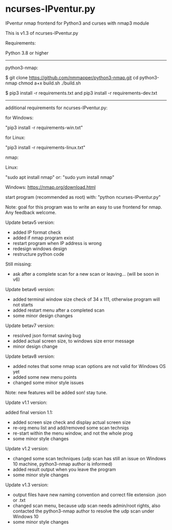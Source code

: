 # ncurses-IPventur.py
IPventur nmap frontend for Python3 and curses with nmap3 module

This is v1.3 of ncurses-IPventur.py

Requirements:

Python 3.8 or higher

-----------------------------------------------------------
python3-nmap:

$ git clone https://github.com/nmmapper/python3-nmap.git
cd python3-nmap
chmod a+x build.sh
./build.sh

$ pip3 install -r requirements.txt and pip3 install -r requirements-dev.txt

-----------------------------------------------------------

additional requirements for ncurses-IPventur.py:

for Windows:

"pip3 install -r requirements-win.txt"


for Linux:

"pip3 install -r requirements-linux.txt"


nmap:

Linux:

"sudo apt install nmap"
or:
"sudo yum install nmap"

Windows:
https://nmap.org/download.html


start program (recommended as root) with: "python ncurses-IPventur.py"

Note:
goal for this program was to write an easy to use frontend for nmap. Any feedback welcome.

Update betav5 version:

- added IP format check
- added if nmap program exist
- restart program when IP address is wrong
- redesign windows design
- restructure python code

Still missing:
- ask after a complete scan for a new scan or leaving... (will be soon in v6)

Update betav6 version:

- added terminal window size check of 34 x 111, otherwise program will not starts
- added restart menu after a completed scan
- some minor design changes

Update betav7 version:

- resolved json format saving bug
- added actual screen size, to windows size error message
- minor design change

Update betav8 version:

- added notes that some nmap scan options are not valid for Windows OS yet
- added some new menu points
- changed some minor style issues

Note: new features will be added son! stay tune.

Update v1.1 version:

added final version 1.1:

- added screen size check and display actual screen size
- re-org menu list and add/removed some scan techniqs
- re-start within the menu window, and not the whole prog
- some minor style changes

Update v1.2 version:

- changed some scan techniques (udp scan has still an issue on Windows 10 machine, python3-nmap author is informed)
- added result output when you leave the program
- some minor style changes

Update v1.3 version:

- output files have new naming convention and correct file extension .json or .txt
- changed scan menu, because udp scan needs admin/root rights, also contacted the python3-nmap author to resolve the udp scan under Windows 10
- some minor style changes

